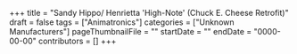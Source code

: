 +++
title = "Sandy Hippo/ Henrietta 'High-Note' (Chuck E. Cheese Retrofit)"
draft = false
tags = ["Animatronics"]
categories = ["Unknown Manufacturers"]
pageThumbnailFile = ""
startDate = ""
endDate = "0000-00-00"
contributors = []
+++
